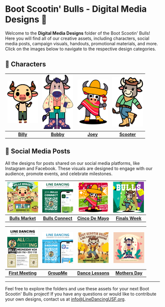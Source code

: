 # Boot Scootin' Bulls - Digital Media Designs 🎨

Welcome to the **Digital Media Designs** folder of the Boot Scootin' Bulls! Here you will find all of our creative assets, including characters, social media posts, campaign visuals, handouts, promotional materials, and more. Click on the images below to navigate to the respective design categories.

## 📁 Characters

| <img src="https://github.com/WTPGaming/BootScootinBulls/blob/main/Design/Characters/Billy/Exports/Billy_72ppi.png?raw=true" width="100"> | <img src="https://github.com/WTPGaming/BootScootinBulls/blob/main/Design/Characters/Bobby/Exports/Bobby_72ppi.png?raw=true" width="100"> | <img src="https://github.com/WTPGaming/BootScootinBulls/blob/main/Design/Characters/Joey/Exports/Joey_72ppi.png?raw=true" width="100"> | <img src="https://github.com/WTPGaming/BootScootinBulls/blob/main/Design/Characters/Scooter/Exports/Scooter_72ppi.png?raw=true" width="100"> |
|:------------------------------------------:|:----------------------------------------------:|:---------------------------------------:|:---------------------------------------:|
| [**Billy**](Characters/Billy/)             | [**Bobby**](Characters/Bobby/)                | [**Joey**](Characters/Joey/)            | [**Scooter**](Characters/Scooter/)      |

## 📱 Social Media Posts
All the designs for posts shared on our social media platforms, like Instagram and Facebook. These visuals are designed to engage with our audience, promote events, and celebrate milestones.

| <img src="https://github.com/WTPGaming/BootScootinBulls/blob/main/Design/Bulls%20Market/Exports/Bulls_Market_72ppi.png?raw=true" width="100"> | <img src="https://github.com/WTPGaming/BootScootinBulls/blob/main/Design/BullsConnect%20Instagram%20Post/Exports/BullsConnect%20Instagram%20Post_72ppi.png?raw=true" width="100"> | <img src="https://github.com/WTPGaming/BootScootinBulls/blob/main/Design/Cinco%20De%20Mayo/Exports/Cinco%20De%20Mayo_72ppi.png?raw=true" width="100"> | <img src="https://github.com/WTPGaming/BootScootinBulls/blob/main/Design/Finals%20Week/Exports/Finals%20Week_72ppi.png?raw=true" width="100"> |
|:----------------------------------------------------------------------------------------------------:|:-------------------------------------------------------------------------------------------------------------:|:---------------------------------------------------------------------------------------------------------:|:--------------------------------------------------------------------------------------------------------:|
| [**Bulls Market**](Bulls%20Market/)                                                                  | [**Bulls Connect**](BullsConnect%20Instagram%20Post/)                                                          | [**Cinco De Mayo**](Cinco%20De%20Mayo/)                                                                     | [**Finals Week**](Finals%20Week/)                                                                         |

| <img src="https://github.com/WTPGaming/BootScootinBulls/blob/main/Design/First%20Meeting/Exports/First%20Meeting_72ppi.png?raw=true" width="100"> | <img src="https://github.com/WTPGaming/BootScootinBulls/blob/main/Design/GroupMe%20Instagram%20Post/Exports/GroupMe_72ppi.png?raw=true" width="100"> | <img src="https://github.com/WTPGaming/BootScootinBulls/blob/main/Design/Line%20Dancing%20Lessons/Exports/Line%20Dancing%20Lessons_72ppi9.png?raw=true" width="100"> | <img src="https://github.com/WTPGaming/BootScootinBulls/blob/main/Design/Mothers%20Day/Exports/Mothers%20Day_72ppi.png?raw=true" width="100"> |
|:------------------------------------------------------------------------------------------------------------:|:------------------------------------------------------------------------------------------------------------:|:------------------------------------------------------------------------------------------------------------:|:------------------------------------------------------------------------------------------------------------:|
| [**First Meeting**](First%20Meeting/)                                                                        | [**GroupMe**](GroupMe%20Instagram%20Post/)                                                                    | [**Dance Lessons**](Line%20Dancing%20Lessons/)                                           | [**Mothers Day**](Mothers%20Day/)                                                                            |

---

Feel free to explore the folders and use these assets for your next Boot Scootin' Bulls project! If you have any questions or would like to contribute your own designs, contact us at [info@LineDancingUSF.org](mailto:info@LineDancingUSF.org).
